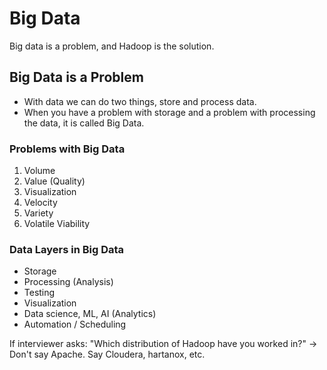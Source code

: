 # Big Data
Big data is a problem, and Hadoop is the solution.
## Big Data is a Problem
- With data we can do two things, store and process data.
- When you have a problem with storage and a problem with processing the data, it is called Big Data.
### Problems with Big Data
1. Volume
2. Value (Quality)
3. Visualization
4. Velocity
5. Variety
6. Volatile Viability

### Data Layers in Big Data
- Storage
- Processing (Analysis)
- Testing
- Visualization
- Data science, ML, AI (Analytics)
- Automation / Scheduling

If interviewer asks: "Which distribution of Hadoop have you worked in?" -> Don't say Apache. Say Cloudera, hartanox, etc.

